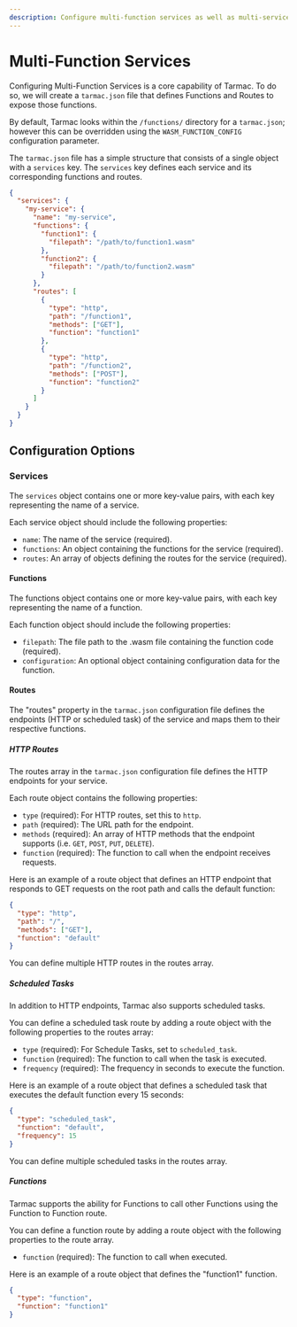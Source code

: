 ```yaml
---
description: Configure multi-function services as well as multi-service instances.
---
```


# Multi-Function Services

Configuring Multi-Function Services is a core capability of Tarmac. To do so, we will create a `tarmac.json` file that defines Functions and Routes to expose those functions.

By default, Tarmac looks within the `/functions/` directory for a `tarmac.json`; however this can be overridden using the `WASM_FUNCTION_CONFIG` configuration parameter.

The `tarmac.json` file has a simple structure that consists of a single object with a `services` key. The `services` key defines each service and its corresponding functions and routes.

```json
{
  "services": {
    "my-service": {
      "name": "my-service",
      "functions": {
        "function1": {
          "filepath": "/path/to/function1.wasm"
        },
        "function2": {
          "filepath": "/path/to/function2.wasm"
        }
      },
      "routes": [
        {
          "type": "http",
          "path": "/function1",
          "methods": ["GET"],
          "function": "function1"
        },
        {
          "type": "http",
          "path": "/function2",
          "methods": ["POST"],
          "function": "function2"
        }
      ]
    }
  }
}
```

## Configuration Options

### Services

The `services` object contains one or more key-value pairs, with each key representing the name of a service.

Each service object should include the following properties:

- `name`: The name of the service (required).
- `functions`: An object containing the functions for the service (required).
- `routes`: An array of objects defining the routes for the service (required).

#### Functions

The functions object contains one or more key-value pairs, with each key representing the name of a function.

Each function object should include the following properties:

- `filepath`: The file path to the .wasm file containing the function code (required).
- `configuration`: An optional object containing configuration data for the function.

#### Routes

The "routes" property in the `tarmac.json` configuration file defines the endpoints (HTTP or scheduled task) of the service and maps them to their respective functions.

##### HTTP Routes

The routes array in the `tarmac.json` configuration file defines the HTTP endpoints for your service.

Each route object contains the following properties:

- `type` (required): For HTTP routes, set this to `http`.
- `path` (required): The URL path for the endpoint.
- `methods` (required): An array of HTTP methods that the endpoint supports (i.e. `GET`, `POST`, `PUT`, `DELETE`).
- `function` (required): The function to call when the endpoint receives requests.

Here is an example of a route object that defines an HTTP endpoint that responds to GET requests on the root path and calls the default function:

```json
{
  "type": "http",
  "path": "/",
  "methods": ["GET"],
  "function": "default"
}

```

You can define multiple HTTP routes in the routes array.

##### Scheduled Tasks

In addition to HTTP endpoints, Tarmac also supports scheduled tasks.

You can define a scheduled task route by adding a route object with the following properties to the routes array:

- `type` (required): For Schedule Tasks, set to `scheduled_task`.
- `function` (required): The function to call when the task is executed.
- `frequency` (required): The frequency in seconds to  execute the function.

Here is an example of a route object that defines a scheduled task that executes the default function every 15 seconds:

```json
{
  "type": "scheduled_task",
  "function": "default",
  "frequency": 15
}
```

You can define multiple scheduled tasks in the routes array.

##### Functions

Tarmac supports the ability for Functions to call other Functions using the Function to Function route. 

You can define a function route by adding a route object with the following properties to the route array.

- `function` (required): The function to call when executed.

Here is an example of a route object that defines the "function1" function.

```json
{
  "type": "function",
  "function": "function1"
}
```
